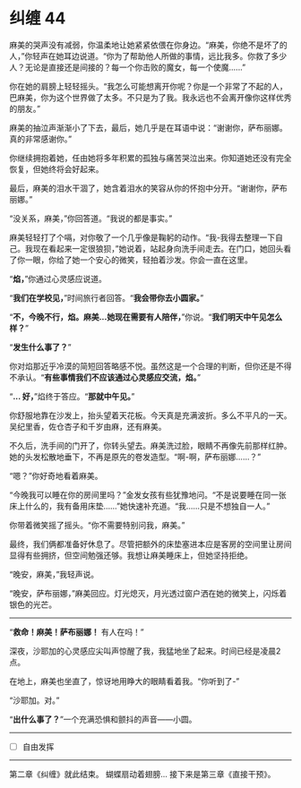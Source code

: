 # 纠缠 44

麻美的哭声没有减弱，你温柔地让她紧紧依偎在你身边。“麻美，你绝不是坏了的人，”你轻声在她耳边说道。“你为了帮助他人所做的事情，远比我多。你救了多少人？无论是直接还是间接的？每一个你击败的魔女，每一个使魔......”

你在她的肩膀上轻轻摇头。“我怎么可能想离开你呢？你是一个非常了不起的人，巴麻美，你为这个世界做了太多。不只是为了我。我永远也不会离开像你这样优秀的朋友。”

麻美的抽泣声渐渐小了下去，最后，她几乎是在耳语中说：“谢谢你，萨布丽娜。真的非常感谢你。”

你继续拥抱着她，任由她将多年积累的孤独与痛苦哭泣出来。你知道她还没有完全恢复，但她终将会好起来。

最后，麻美的泪水干涸了，她含着泪水的笑容从你的怀抱中分开。“谢谢你，萨布丽娜。”

“没关系，麻美，”你回答道。“我说的都是事实。”

麻美轻轻打了个嗝，对你敬了一个几乎像是鞠躬的动作。“我-我得去整理一下自己。我现在看起来一定很狼狈，”她说着，站起身向洗手间走去。在门口，她回头看了你一眼，你给了她一个安心的微笑，轻拍着沙发。你会一直在这里。

“**焰，**”你通过心灵感应说道。

“**我们在学校见，**”时间旅行者回答。“**我会带你去小圆家。**”

“**不，今晚不行，焰。麻美...她现在需要有人陪伴，**”你说。“**我们明天中午见怎么样？**”

“**发生什么事了？**”

你对焰那近乎冷漠的简短回答略感不悦。虽然这是一个合理的判断，但你还是不得不承认。“**有些事情我们不应该通过心灵感应交流，焰。**”

“**... 好，**”焰终于答应。“**那就中午见。**”

你舒服地靠在沙发上，抬头望着天花板。今天真是充满波折。多么不平凡的一天。吴纪里香，佐仓杏子和千岁由麻，还有麻美。

不久后，洗手间的门开了，你转头望去。麻美洗过脸，眼睛不再像先前那样红肿。她的头发松散地垂下，不再是原先的卷发造型。“啊-啊，萨布丽娜……？”

“嗯？”你好奇地看着麻美。

“今晚我可以睡在你的房间里吗？”金发女孩有些犹豫地问。“不是说要睡在同一张床上什么的，我有备用床垫……”她快速补充道。“我……只是不想独自一人。”

你带着微笑摇了摇头。“你不需要特别问我，麻美。”

最终，我们俩都准备好休息了。尽管把额外的床垫塞进本应是客房的空间里让房间显得有些拥挤，但空间勉强还够。我想让麻美睡床上，但她坚持拒绝。

“晚安，麻美，”我轻声说。

“晚安，萨布丽娜，”麻美回应。灯光熄灭，月光透过窗户洒在她的微笑上，闪烁着银色的光芒。

---

“**救命！麻美！萨布丽娜！** 有人在吗！”

深夜，沙耶加的心灵感应尖叫声惊醒了我，我猛地坐了起来。时间已经是凌晨2点。

在地上，麻美也坐直了，惊讶地用睁大的眼睛看着我。“你听到了-”

“沙耶加。对。”

“**出什么事了？**”一个充满恐惧和颤抖的声音——小圆。

---

- [ ] 自由发挥

---

第二章《纠缠》就此结束。
蝴蝶扇动着翅膀...
接下来是第三章《直接干预》。
